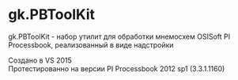 # gk.PBToolKit
gk.PBToolKit - набор утилит для обработки мнемосхем OSISoft PI Processbook, реализованный в виде надстройки

Создано в VS 2015</br>
Протестированно на версии PI Processbook 2012 sp1 (3.3.1.1160)
